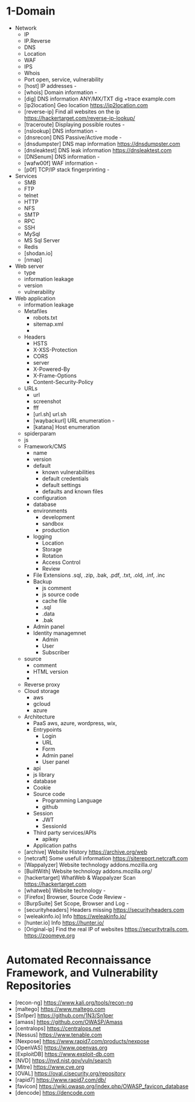 
# 1-Domain

- Network
     - IP
     - IP.Reverse
     - DNS
     - Location
     - WAF
     - IPS
     - Whois
     - Port              open, service, vulnerability
     - [host]            IP addresses                       -
     - [whois]           Domain information                 -
     - [dig]             DNS information ANY/MX/TXT         dig +trace example.com
     - [ip2location]     Geo location                       https://ip2location.com
     - [reverse-ip]      Find all websites on the ip        https://hackertarget.com/reverse-ip-lookup/
     - [traceroute]      Displaying possible routes         -     
     - [nslookup]        DNS information                    -
     - [dnsrecon]        DNS Passive/Active mode            -
     - [dnsdumpster]     DNS map information                https://dnsdumpster.com
     - [dnsleaktest]     DNS leak information               https://dnsleaktest.com
     - [DNSenum]         DNS information                    -
     - [wafw00f]         WAF information                    -
     - [p0f]             TCP/IP stack fingerprinting        -
- Services
     - SMB
     - FTP
     - telnet
     - HTTP
     - NFS
     - SMTP
     - RPC
     - SSH
     - MySql
     - MS Sql Server
     - Redis
     - [shodan.io]
     - [nmap]
- Web server
     - type              
     - information leakage
     - version           
     - vulnerability
- Web application
     - information leakage
     - Metafiles
          - robots.txt
          - sitemap.xml
          - <meta tag>
     - Headers
          - HSTS
          - X-XSS-Protection
          - CORS
          - server
          - X-Powered-By
          - X-Frame-Options
          - Content-Security-Policy
     - URLs
          - url
          - screenshot
          - fff
          - [url.sh]          url.sh  <host>
          - [waybackurl]      URL enumeration                    -
          - [katana]          Host enumeration
     - spiderparam
     - js
     - Framework/CMS
          - name
          - version
          - default
               - known vulnerabilities
               - default  credentials
               - default settings
               - defaults and known files
          - configuration
          - database
          - environments
               - development
               - sandbox
               - production
          - logging
               - Location
               - Storage
               - Rotation
               - Access Control
               - Review
          - File Extensions        .sql, .zip, .bak, .pdf, .txt, .old, .inf, .inc
          - Backup
               - js comment
               - js source code
               - cache file
               - .sql
               - .data
               - .bak
          - Admin panel
          - Identity managemnet
               - Admin
               - User
               - Subscriber
     - source
          - comment
          - HTML version
          - <meta tag>
     - Reverse proxy
     - Cloud storage
          - aws
          - gcloud
          - azure
     - Architecture
          - PaaS              aws, azure, wordpress, wix, 
          - Entrypoints
               - Login
               - URL
               - Form
               - Admin panel
               - User panel
          - api
          - js library
          - database
          - Cookie
          - Source code
               - Programming Language
               - github
          - Session
               - JWT
               - SessionId
          - Third party services/APIs
               - apikey
          - Application paths
     - [archive]         Website History                    https://archive.org/web     
     - [netcraft]        Some usefull information           https://sitereport.netcraft.com
     - [Wappalyzer]      Website technology                 addons.mozilla.org
     - [BuiltWith]       Website technology                 addons.mozilla.org/
     - [hackertarget]    WhatWeb & Wappalyzer Scan          https://hackertarget.com
     - [whatweb]         Website technology                 -
     - [Firefox]         Browser, Source Code Review        -
     - [BurpSuite]       Set Scope, Browser and Log         -
     - [securityheaders] Headers missing                    https://securityheaders.com
     - [weleakinfo.io]   Info                               https://weleakinfo.io/
     - [hunter.io]       Info                               https://hunter.io/
     - [Original-ip]     Find the real IP of websites       https://securitytrails.com, https://zoomeye.org



# Automated Reconnaissance Framework, and Vulnerability Repositories
- [recon-ng]                https://www.kali.org/tools/recon-ng
- [maltego]                 https://www.maltego.com
- [Sn1per]                  https://github.com/1N3/Sn1per
- [amass]                   https://github.com/OWASP/Amass
- [centralops]              https://centralops.net
- [Nessus]                  https://www.tenable.com
- [Nexpose]                 https://www.rapid7.com/products/nexpose
- [OpenVAS]                 https://www.openvas.org
- [ExploitDB]               https://www.exploit-db.com
- [NVD]                     https://nvd.nist.gov/vuln/search
- [Mitre]                   https://www.cve.org
- [OVAL]                    https://oval.cisecurity.org/repository
- [rapid7]                  https://www.rapid7.com/db/
- [favicon]                 https://wiki.owasp.org/index.php/OWASP_favicon_database
- [dencode]                 https://dencode.com
